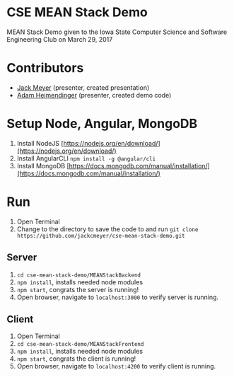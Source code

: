 # CSE MEAN Stack Demo
MEAN Stack Demo given to the Iowa State Computer Science and Software Engineering Club on March 29, 2017

# Contributors
* [Jack Meyer](https://github.com/jackcmeyer) (presenter, created presentation)
* [Adam Heimendinger](https://github.com/AdamHei) (presenter, created demo code)

# Setup Node, Angular, MongoDB
1. Install NodeJS [https://nodejs.org/en/download/](https://nodejs.org/en/download/)
2. Install AngularCLI `npm install -g @angular/cli`
3. Install MongoDB [https://docs.mongodb.com/manual/installation/](https://docs.mongodb.com/manual/installation/)

# Run
1. Open Terminal
2. Change to the directory to save the code to and run `git clone https://github.com/jackcmeyer/cse-mean-stack-demo.git`

## Server
1. `cd cse-mean-stack-demo/MEANStackBackend`
2. `npm install`, installs needed node modules
3. `npm start`, congrats the server is running!
4. Open browser, navigate to `localhost:3000` to verify server is running. 

## Client
1. Open Terminal
2. `cd cse-mean-stack-demo/MEANStackFrontend`
3. `npm install`, installs needed node modules
4. `npm start`, congrats the client is running!
5. Open browser, navigate to `localhost:4200` to verify client is running.




